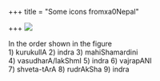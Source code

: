 +++
title = "Some icons fromxa0Nepal"

+++
![](https://i0.wp.com/farm4.static.flickr.com/3072/2559543403_59d75f9193_o.jpg)

In the order shown in the figure  
1\) kurukullA 2) indra 3) mahiShamardini  
4\) vasudharA/lakShmI 5) indra 6) vajrapANI  
7\) shveta-tArA 8) rudrAkSha 9) indra
